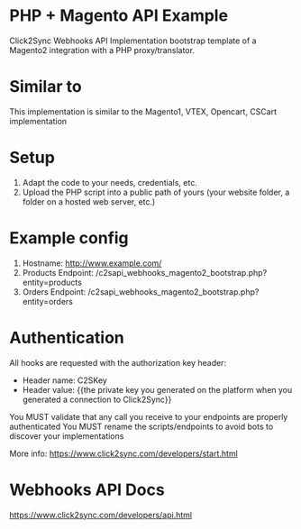 # PHP + Magento API Example
Click2Sync Webhooks API Implementation bootstrap template of a Magento2 integration with a PHP proxy/translator.

# Similar to
This implementation is similar to the Magento1, VTEX, Opencart, CSCart implementation

# Setup

1. Adapt the code to your needs, credentials, etc.
2. Upload the PHP script into a public path of yours (your website folder, a folder on a hosted web server, etc.)

# Example config

1. Hostname: http://www.example.com/
2. Products Endpoint: /c2sapi_webhooks_magento2_bootstrap.php?entity=products
3. Orders Endpoint: /c2sapi_webhooks_magento2_bootstrap.php?entity=orders

# Authentication

All hooks are requested with the authorization key header:

* Header name: C2SKey
* Header value: {{the private key you generated on the platform when you generated a connection to Click2Sync}}

You MUST validate that any call you receive to your endpoints are properly authenticated
You MUST rename the scripts/endpoints to avoid bots to discover your implementations

More info:
https://www.click2sync.com/developers/start.html

# Webhooks API Docs

https://www.click2sync.com/developers/api.html